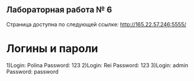 ## Лабораторная работа № 6
Страница доступна по следующей ссылке: 
http://165.22.57.246:5555/

# Логины и пароли
1)Login: Polina Password: 123
2)Login: Rei Password: 123
3)Login: admin Password: password
